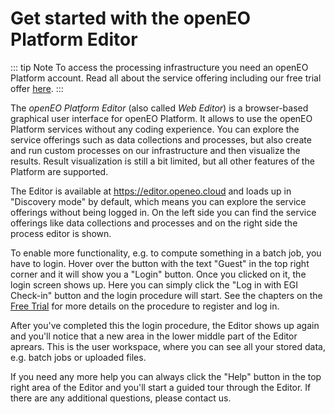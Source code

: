 # Get started with the openEO Platform Editor

::: tip Note
To access the processing infrastructure you need an openEO Platform account. Read all about the service offering including our free trial offer [here](https://openeo.cloud/#plans).
:::

The *openEO Platform Editor* (also called *Web Editor*) is a browser-based graphical user interface for openEO Platform. It allows to use the openEO Platform services without any coding experience. You can explore the service offerings such as data collections and processes, but also create and run custom processes on our infrastructure and then visualize the results. Result visualization is still a bit limited, but all other features of the Platform are supported.

The Editor is available at <https://editor.openeo.cloud> and loads up in "Discovery mode" by default, which means you can explore the service offerings without being logged in. On the left side you can find the service offerings like data collections and processes and on the right side the process editor is shown.

To enable more functionality, e.g. to compute something in a batch job, you have to login. Hover over the button with the text "Guest" in the top right corner and it will show you a "Login" button. Once you clicked on it, the login screen shows up. Here you can simply click the "Log in with EGI Check-in" button and the login procedure will start. See the chapters on the [Free Trial](../../join/free_trial.md) for more details on the procedure to register and log in.

After you've completed this the login procedure, the Editor shows up again and you'll notice that a new area in the lower middle part of the Editor aprears. This is the user workspace, where you can see all your stored data, e.g. batch jobs or uploaded files.

If you need any more help you can always click the "Help" button in the top right area of the Editor and you'll start a guided tour through the Editor. If there are any additional questions, please contact us.
